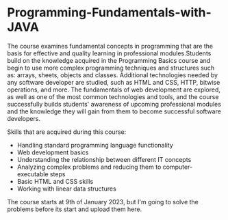 # Programming-Fundamentals-with-JAVA
The course examines fundamental concepts in programming that are the basis for effective and quality learning in professional modules.Students build on the knowledge acquired in the Programming Basics course and begin to use more complex programming techniques and structures such as: arrays, sheets, objects and classes. Additional technologies needed by any software developer are studied, such as HTML and CSS, HTTP, bitwise operations, and more. The fundamentals of web development are explored, as well as one of the most common technologies and tools, and the course successfully builds students' awareness of upcoming professional modules and the knowledge they will gain from them to become successful software developers.

Skills that are acquired during this course:
- Handling standard programming language functionality
- Web development basics
- Understanding the relationship between different IT concepts
- Analyzing complex problems and reducing them to computer-executable steps
- Basic HTML and CSS skills
- Working with linear data structures

The course starts at 9th of January 2023, but I'm going to solve the problems before its start and upload them here.
